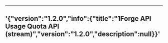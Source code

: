 ---
'{"version":"1.2.0","info":{"title":"1Forge API Usage Quota API (stream)","version":"1.2.0","description":null}}'
---